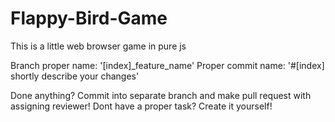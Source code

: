 # Flappy-Bird-Game
This is a little web browser game in pure js

Branch proper name: '[index]_feature_name'
Proper commit name: '#[index] shortly describe your changes'

Done anything? Commit into separate branch and make pull request with assigning reviewer!
Dont have a proper task? Create it yourself!
